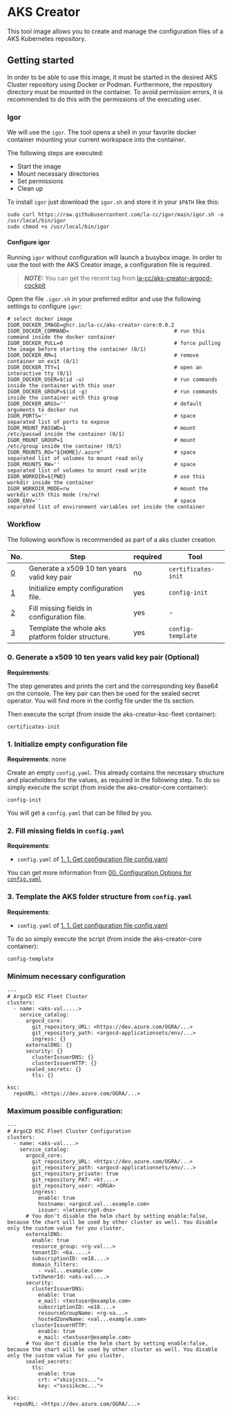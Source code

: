 # AKS Creator

This tool image allows you to create and manage the configuration files of a AKS Kubernetes repository.

## Getting started

In order to be able to use this image, it must be started in the desired AKS Cluster repository using Docker or Podman.
Furthermore, the repository directory must be mounted in the container.
To avoid permission errors, it is recommended to do this with the permissions of the executing user.

### Igor

We will use the `igor`.
The tool opens a shell in your favorite docker container mounting your current workspace into the container.

The following steps are executed:

- Start the image
- Mount necessary directories
- Set permissions
- Clean up

To install `igor` just download the `igor.sh` and store it in your `$PATH` like this:

    sudo curl https://raw.githubusercontent.com/la-cc/igor/main/igor.sh -o /usr/local/bin/igor
    sudo chmod +x /usr/local/bin/igor

#### Configure igor

Running `igor` without configuration will launch a busybox image. In order to use the tool with the AKS Creator image,
a configuration file is required.

> **_NOTE:_** You can get the recent tag from [la-cc/aks-creator-argocd-cockpit](https://github.com/la-cc/aks-creator-argocd-cockpit/tags)

Open the file `.igor.sh` in your preferred editor and use the following settings to configure `igor`:

    # select docker image
    IGOR_DOCKER_IMAGE=ghcr.io/la-cc/aks-creator-core:0.0.2
    IGOR_DOCKER_COMMAND=                                  # run this command inside the docker container
    IGOR_DOCKER_PULL=0                                    # force pulling the image before starting the container (0/1)
    IGOR_DOCKER_RM=1                                      # remove container on exit (0/1)
    IGOR_DOCKER_TTY=1                                     # open an interactive tty (0/1)
    IGOR_DOCKER_USER=$(id -u)                             # run commands inside the container with this user
    IGOR_DOCKER_GROUP=$(id -g)                            # run commands inside the container with this group
    IGOR_DOCKER_ARGS=''                                   # default arguments to docker run
    IGOR_PORTS=''                                         # space separated list of ports to expose
    IGOR_MOUNT_PASSWD=1                                   # mount /etc/passwd inside the container (0/1)
    IGOR_MOUNT_GROUP=1                                    # mount /etc/group inside the container (0/1)
    IGOR_MOUNTS_RO="${HOME}/.azure"                       # space separated list of volumes to mount read only
    IGOR_MOUNTS_RW=''                                     # space separated list of volumes to mount read write
    IGOR_WORKDIR=${PWD}                                   # use this workdir inside the container
    IGOR_WORKDIR_MODE=rw                                  # mount the workdir with this mode (ro/rw)
    IGOR_ENV=''                                           # space separated list of environment variables set inside the container

### Workflow

The following workflow is recommended as part of a aks cluster creation.

| No.                    | Step                                              | required | Tool                |
| ---------------------- | ------------------------------------------------- | -------- | ------------------- |
| [0](#CertificatesInit) | Generate a x509 10 ten years valid key pair       | no       | `certificates-init` |
| [1](#InitConfig)       | Initialize empty configuration file.              | yes      | `config-init`       |
| [2](#FillMissing)      | Fill missing fields in configuration file.        | yes      | -                   |
| [3](#TemplateConfig)   | Template the whole aks platform folder structure. | yes      | `config-template`   |

### <a id="CertificatesInit"></a>0. Generate a x509 10 ten years valid key pair (Optional)

**Requirements**:

The step generates and prints the cert and the corresponding key Base64 on the console.
The key pair can then be used for the sealed secret operator. You will find more in the config file under the tls section.

Then execute the script (from inside the aks-creator-ksc-fleet container):

    certificates-init

### <a id="InitConfig"></a>1. Initialize empty configuration file

**Requirements**: none

Create an empty `config.yaml`.
This already contains the necessary structure and placeholders for the values, as required in the following step.
To do so simply execute the script (from inside the aks-creator-core container):

    config-init

You will get a `config.yaml` that can be filled by you.

### <a id="FillMissing"></a>2. Fill missing fields in `config.yaml`

**Requirements**:

- `config.yaml` of [1. 1. Get configuration file config.yaml](#GetConfig)

You can get more information from [00. Configuration Options for `config.yaml`](#ConfigOptions)

### <a id="TemplateConfig"></a>3. Template the AKS folder structure from `config.yaml`

**Requirements**:

- `config.yaml` of [1. 1. Get configuration file config.yaml](#GetConfig)

To do so simply execute the script (from inside the aks-creator-core container):

    config-template

### Minimum necessary configuration

```
---
# ArgoCD KSC Fleet Cluster
clusters:
  - name: <aks-val.....>
    service_catalog:
      argocd_core:
        git_repository_URL: <https://dev.azure.com/OGRA/...>
        git_repository_path: <argocd-applicationsets/env/...>
        ingress: {}
      externalDNS: {}
      security: {}
        clusterIssuerDNS: {}
        clusterIssuerHTTP: {}
      sealed_secrets: {}
        tls: {}

ksc:
  repoURL: <https://dev.azure.com/OGRA/...>
```

### Maximum possible configuration:

```
---
# ArgoCD KSC Fleet Cluster Configuration
clusters:
  - name: <aks-val....>
    service_catalog:
      argocd_core:
        git_repository_URL: <https://dev.azure.com/OGRA/...>
        git_repository_path: <argocd-applicationsets/env/...>
        git_repository_private: true
        git_repository_PAT: <kt....>
        git_repository_user: <ORGA>
        ingress:
          enable: true
          hostname: <argocd.val...example.com>
          issuer: <letsencrypt-dns>
      # You don't disable the helm chart by setting enable:false, because the chart will be used by other cluster as well. You disable only the custom value for you cluster.
      externalDNS:
        enable: true
        resource_group: <rg-val...>
        tenantID: <6a.....>
        subscriptionID: <e18....>
        domain_filters:
          - <val...example.com>
        txtOwnerId: <aks-val....>
      security:
        clusterIssuerDNS:
          enable: true
          e_mail: <testuser@example.com>
          subscriptionID: <e18....>
          resourceGroupName: <rg-va...>
          hostedZoneName: <val...example.com>
        clusterIssuerHTTP:
          enable: true
          e_mail: <testuser@example.com>
      # You don't disable the helm chart by setting enable:false, because the chart will be used by other cluster as well. You disable only the custom value for you cluster.
      sealed_secrets:
        tls:
          enable: true
          crt: <"skisjcscs...">
          key: <"sxssikcmc...">

ksc:
  repoURL: <https://dev.azure.com/OGRA/...>
```
